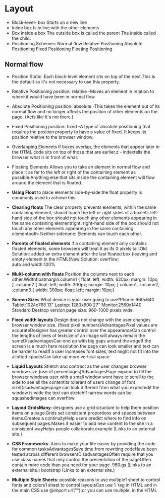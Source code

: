 # Layout
- Block-level- box
    Starts on a new line
- Inline box
    Is in line with the other elements
- Box inside a box
    The outside box is called the parent
    The inside called the child.
- Positioning Schemes:
    Normal flow
    Relative Positioning
    Absolute Positioning
    Fixed Positioning
    Floating Positioning

## Normal flow
- Position Static:
 Each block-level element sits on top of the next.This is the default so it's not necessary to use this property.
- Relative Positioning 
position: relative -Moves an element in relation to where it would have been in normal flow.
- Absolute Positioning
position: absolute -This takes the element out of its normal flow and no longer affects the position of other elements on the page. (Acts like it's not there.)
- Fixed Positioning
position: fixed -A type of absolute positioning that requires the position property to have a value of fixed. It keeps its position relative to the browser window.
- Overlapping Elements
If boxes overlap, the elements that appear later in the HTML code sits on top of those that are earlier.z - indextells the browser what is in front of what.
- Floating Elements
Allows you to take an element in normal flow and place it as far to the left or right of the containing element as possible.Anything else that sits inside the containing element will flow around the element that is floated.

- **Using Float** to place elements side-by-side the float property is commonly used to achieve this.
- **Clearing floats**
The clear property prevents elements, within the same containing element, should touch the left or right sides of a boxleft: left-hand side of the box should not touch any other elements appearing in the same containing elementright: right-hand side of the box should not touch any other elements appearing in the same containing elementboth: Neither sidenone: Elements can touch each other.
- **Parents of floated elements**
If a containing element only contains floated elements, some browsers will treat it as ifs 0 pixels tall.Old Solution: added an extra element after the last floated box (leaving and empty element in the HTML)New Solution: overflow: auto and width:100%
- **Multi-column with floats**
Position the columns next to each other.Widthfloatmargin.column1 { float: left; width: 620px; margin: 10px; } .column2 { float: left; width: 300px; margin: 10px; }.column1, .column2, .column3 { width: 300px; float: left; margin: 10px;}
- **Screen Sizes**
What device is your user going to use?Phone: 960x640
Tablet:1024x768
13" Laptop: 1280x800
27" Monitor:2560x1440
Standard Desktop version page size: 960-1000 pixels wide.
- **Fixed width layouts**
Design does not change with the user changes browser window size. (fixed pixel numbers)AdvantagesPixel values are accurateDesigner has greater control over the appearanceCan control the lengths of lines of textsize of an image will always remain the sameDisadvantagesCan end up with big gaps around the edgeIf the screen is a much here resolution the page can look smaller and text can be harder to readIf a user increases font sizes, text might not fit into the allotted spacesCan take up more vertical space.
- **Liquid Layouts**
Stretch and contract as the user changes browser window size (use of percentages)AdvantagesPage expand to fill the browser windowa user with a small window wont have to scroll to the side to see all the contentits tolerant of users change of font sizeDisadvantagespage can look different from what you expectedif the window is wide the text can stretchIf narrow words can be squashedimages can overflow
- **Layout GridsMany**: designers use a grid structure to help them position items on a page.Grids set consistent proportions and spaces between items.Creates a continuityHelp users predict where to find info on subsequent pages.Makes it easier to add new content to the site in a consistent wayHelps people collaborate example (Links to an external site.)
- **CSS Frameworks**: Aims to make your life easier by providing the code for common tasksAdvantagesSave time from rewriting codeHave been tested across different browsersDisadvantagesOften require that you use class names that only control the presentation of the pageOften contain more code than you need for your page. 960.gs (Links to an external site.) bootstrap (Links to an external site.)
- **Multiple Style Sheets**: possible reasons to use multiple1 sheet to control fonts and colors1 sheet to control layoutsCan use 1 <link> tag in HTML and in the main CSS use @import url("");or you can use multiple <link> in the HTML